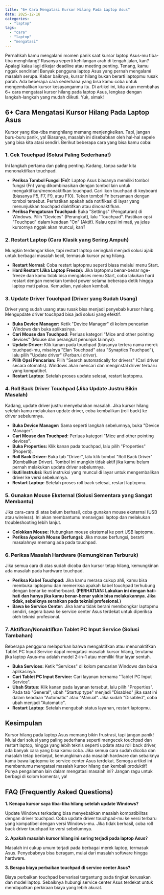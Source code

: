 ```yaml
---
title: "6+ Cara Mengatasi Kursor Hilang Pada Laptop Asus"
date: 2025-12-18
categories: 
  - "laptop"
tags: 
  - "cara"
  - "laptop"
  - "mengatasi"
---
```


Pernahkah kamu mengalami momen panik saat kursor laptop Asus-mu tiba-tiba menghilang? Rasanya seperti kehilangan arah di tengah jalan, kan? Apalagi kalau lagi dikejar deadline atau meeting penting. Tenang, kamu nggak sendirian! Banyak pengguna laptop Asus yang pernah mengalami masalah serupa. Kabar baiknya, kursor hilang bukan berarti laptopmu rusak parah. Ada beberapa cara sederhana yang bisa kamu coba untuk mengembalikan kursor kesayanganmu itu. Di artikel ini, kita akan membahas 6+ cara mengatasi kursor hilang pada laptop Asus, lengkap dengan langkah-langkah yang mudah diikuti. Yuk, simak!

## 6+ Cara Mengatasi Kursor Hilang Pada Laptop Asus

Kursor yang tiba-tiba menghilang memang menjengkelkan. Tapi, jangan buru-buru panik, ya! Biasanya, masalah ini disebabkan oleh hal-hal sepele yang bisa kita atasi sendiri. Berikut beberapa cara yang bisa kamu coba:

### 1\. Cek Touchpad (Solusi Paling Sederhana!)

Ini langkah pertama dan paling penting. Kadang, tanpa sadar kita menonaktifkan touchpad.

- **Periksa Tombol Fungsi (Fn):** Laptop Asus biasanya memiliki tombol fungsi (Fn) yang dikombinasikan dengan tombol lain untuk mengaktifkan/menonaktifkan touchpad. Cari ikon touchpad di keyboard (biasanya F5, F7, F9, atau F10). Tekan tombol Fn bersamaan dengan tombol tersebut. Perhatikan apakah ada notifikasi di layar yang menunjukkan touchpad diaktifkan atau dinonaktifkan.
- **Periksa Pengaturan Touchpad:** Buka "Settings" (Pengaturan) di Windows. Pilih "Devices" (Perangkat), lalu "Touchpad". Pastikan opsi "Touchpad" dalam keadaan "On" (Aktif). Kalau opsi ini mati, ya jelas kursornya nggak akan muncul, kan?

### 2\. Restart Laptop (Cara Klasik yang Sering Ampuh)

Mungkin terdengar klise, tapi restart laptop seringkali menjadi solusi ajaib untuk berbagai masalah kecil, termasuk kursor yang hilang.

- **Restart Normal:** Coba restart laptopmu seperti biasa melalui menu Start.
- **Hard Restart (Jika Laptop Freeze):** Jika laptopmu benar-benar nge-freeze dan kamu tidak bisa mengakses menu Start, coba lakukan hard restart dengan menekan tombol power selama beberapa detik hingga laptop mati paksa. Kemudian, nyalakan kembali.

### 3\. Update Driver Touchpad (Driver yang Sudah Usang)

Driver yang sudah usang atau rusak bisa menjadi penyebab kursor hilang. Mengupdate driver touchpad bisa jadi solusi yang efektif.

- **Buka Device Manager:** Ketik "Device Manager" di kolom pencarian Windows dan buka aplikasinya.
- **Cari Mouse dan Touchpad:** Perluas kategori "Mice and other pointing devices" (Mouse dan perangkat penunjuk lainnya).
- **Update Driver:** Klik kanan pada touchpad (biasanya tertera nama merek touchpad-mu, misalnya "Elan Touchpad" atau "Synaptics Touchpad"), lalu pilih "Update driver" (Perbarui driver).
- **Pilih Opsi Pencarian:** Pilih "Search automatically for drivers" (Cari driver secara otomatis). Windows akan mencari dan menginstal driver terbaru yang kompatibel.
- **Restart Laptop:** Setelah proses update selesai, restart laptopmu.

### 4\. Roll Back Driver Touchpad (Jika Update Justru Bikin Masalah)

Kadang, update driver justru menyebabkan masalah. Jika kursor hilang setelah kamu melakukan update driver, coba kembalikan (roll back) ke driver sebelumnya.

- **Buka Device Manager:** Sama seperti langkah sebelumnya, buka "Device Manager".
- **Cari Mouse dan Touchpad:** Perluas kategori "Mice and other pointing devices".
- **Buka Properties:** Klik kanan pada touchpad, lalu pilih "Properties" (Properti).
- **Roll Back Driver:** Buka tab "Driver", lalu klik tombol "Roll Back Driver" (Kembalikan Driver). Tombol ini mungkin tidak aktif jika kamu belum pernah melakukan update driver sebelumnya.
- **Ikuti Instruksi:** Ikuti instruksi yang muncul di layar untuk mengembalikan driver ke versi sebelumnya.
- **Restart Laptop:** Setelah proses roll back selesai, restart laptopmu.

### 5\. Gunakan Mouse Eksternal (Solusi Sementara yang Sangat Membantu)

Jika cara-cara di atas belum berhasil, coba gunakan mouse eksternal (USB atau wireless). Ini akan membantumu menavigasi laptop dan melakukan troubleshooting lebih lanjut.

- **Colokkan Mouse:** Hubungkan mouse eksternal ke port USB laptopmu.
- **Periksa Apakah Mouse Berfungsi:** Jika mouse berfungsi, berarti masalahnya memang ada pada touchpad.

### 6\. Periksa Masalah Hardware (Kemungkinan Terburuk)

Jika semua cara di atas sudah dicoba dan kursor tetap hilang, kemungkinan ada masalah pada hardware touchpad.

- **Periksa Kabel Touchpad:** Jika kamu merasa cukup ahli, kamu bisa membuka laptopmu dan memeriksa apakah kabel touchpad terhubung dengan benar ke motherboard. **(PERHATIAN: Lakukan ini dengan hati-hati dan hanya jika kamu benar-benar yakin bisa melakukannya. Jika tidak, sebaiknya serahkan pada teknisi profesional.)**
- **Bawa ke Service Center:** Jika kamu tidak berani membongkar laptopmu sendiri, segera bawa ke service center Asus terdekat untuk diperiksa oleh teknisi profesional.

### 7\. Aktifkan/Nonaktifkan Tablet PC Input Service (Solusi Tambahan)

Beberapa pengguna melaporkan bahwa mengaktifkan atau menonaktifkan Tablet PC Input Service dapat mengatasi masalah kursor hilang, terutama jika laptop Asus-mu adalah model 2-in-1 atau memiliki fitur layar sentuh.

- **Buka Services:** Ketik "Services" di kolom pencarian Windows dan buka aplikasinya.
- **Cari Tablet PC Input Service:** Cari layanan bernama "Tablet PC Input Service".
- **Ubah Status:** Klik kanan pada layanan tersebut, lalu pilih "Properties". Pada tab "General", ubah "Startup type" menjadi "Disabled" jika saat ini dalam keadaan "Automatic" atau "Manual". Jika sudah "Disabled", coba ubah menjadi "Automatic".
- **Restart Laptop:** Setelah mengubah status layanan, restart laptopmu.

## Kesimpulan

Kursor hilang pada laptop Asus memang bikin frustrasi, tapi jangan panik! Mulai dari solusi yang paling sederhana seperti mengecek touchpad dan restart laptop, hingga yang lebih teknis seperti update atau roll back driver, ada banyak cara yang bisa kamu coba. Jika semua cara sudah dicoba dan masalah tetap berlanjut, kemungkinan ada masalah hardware dan sebaiknya kamu bawa laptopmu ke service center Asus terdekat. Semoga artikel ini membantumu mengatasi masalah kursor hilang dan kembali produktif! Punya pengalaman lain dalam mengatasi masalah ini? Jangan ragu untuk berbagi di kolom komentar, ya!

## FAQ (Frequently Asked Questions)

**1\. Kenapa kursor saya tiba-tiba hilang setelah update Windows?**

Update Windows terkadang bisa menyebabkan masalah kompatibilitas dengan driver touchpad. Coba update driver touchpad-mu ke versi terbaru yang kompatibel dengan versi Windows-mu. Jika tidak berhasil, coba roll back driver touchpad ke versi sebelumnya.

**2\. Apakah masalah kursor hilang ini sering terjadi pada laptop Asus?**

Masalah ini cukup umum terjadi pada berbagai merek laptop, termasuk Asus. Penyebabnya bisa beragam, mulai dari masalah software hingga hardware.

**3\. Berapa biaya perbaikan touchpad di service center Asus?**

Biaya perbaikan touchpad bervariasi tergantung pada tingkat kerusakan dan model laptop. Sebaiknya hubungi service center Asus terdekat untuk mendapatkan perkiraan biaya yang lebih akurat.
